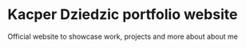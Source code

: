 # Kacper Dziedzic portfolio website
Official website to showcase work, projects and more about about me
